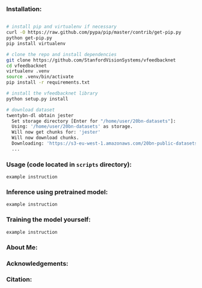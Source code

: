 
### Installation:
```bash

# install pip and virtualenv if necessary
curl -O https://raw.github.com/pypa/pip/master/contrib/get-pip.py
python get-pip.py
pip install virtualenv

# clone the repo and install dependencies
git clone https://github.com/StanfordVisionSystems/vfeedbacknet
cd vfeedbacknet
virtualenv .venv
source .venv/bin/activate
pip install -r requirements.txt

# install the vfeedbacknet library
python setup.py install

# download dataset
twentybn-dl obtain jester
  Set storage directory [Enter for "/home/user/20bn-datasets"]:
  Using: '/home/user/20bn-datasets' as storage.
  Will now get chunks for: 'jester'
  Will now download chunks.
  Downloading: 'https://s3-eu-west-1.amazonaws.com/20bn-public-datasets/jester/v1/20bn-jester-v1-00'
  ...
```

### Usage (code located in `scripts` directory):
```
example instruction
```

### Inference using pretrained model:
```
example instruction
```

### Training the model yourself:
```
example instruction
```

### About Me:

### Acknowledgements:

### Citation:
```
```